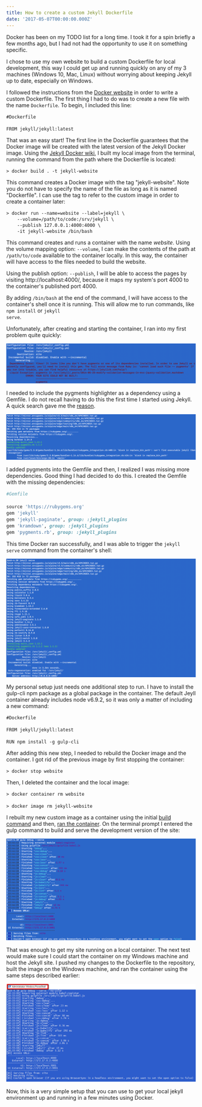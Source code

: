 ```yaml
---
title: How to create a custom Jekyll Dockerfile
date: '2017-05-07T00:00:00.000Z'
---
```


Docker has been on my TODO list for a long time. I took it for a spin briefly a few months ago, but I had not had the opportunity to use it on something specific.

I chose to use my own website to build a custom Dockerfile for local development, this way I could get up and running quickly on any of my 3 machines (Windows 10, Mac, Linux) without worrying about keeping Jekyll up to date, especially on Windows.

I followed the instructions from the [Docker website](https://docs.docker.com/engine/getstarted/step_four/#step-1-write-a-dockerfile) in order to write a custom Dockerfile. The first thing I had to do was to create a new file with the name <code>Dockerfile</code>. To begin, I included this line:

```docker
#Dockerfile

FROM jekyll/jekyll:latest
```

That was an easy start! The first line in the Dockerfile guarantees that the Docker image will be created with the latest version of the Jekyll Docker image. Using the [Jekyll Docker wiki](https://github.com/jekyll/docker/wiki/Usage:-Running), I built my local image from the terminal, running the command from the path where the Dockerfile is located:

```shell
> docker build . -t jekyll-website
```

This command creates a Docker image with the tag "jekyll-website". Note you do not have to specify the name of the file as long as it is named "Dockerfile". I can use the tag to refer to the custom image in order to create a container later:

```shell
> docker run --name=website --label=jekyll \
    --volume=/path/to/code:/srv/jekyll \
    --publish 127.0.0.1:4000:4000 \
    -it jekyll-website /bin/bash
```

This command creates and runs a container with the name <em>website</em>. Using the volume mapping option: <code>--volume</code>, I can make the contents of the path at <code>/path/to/code</code> available to the container locally. In this way, the container will have access to the files needed to build the website.

Using the publish option: <code>--publish</code>, I will be able to access the pages by visiting http://localhost:4000/, because it maps my system's port 4000 to the container's published port 4000.

By adding <code>/bin/bash</code> at the end of the command, I will have access to the container's shell once it is running. This will allow me to run commands, like <code>npm install</code> or <code>jekyll serve</code>.

Unfortunately, after creating and starting the container, I ran into my first problem quite quickly:

![Missing pygments](./pygments-missing-error.png)

I needed to include the pygments highlighter as a dependency using a Gemfile. I do not recall having to do this the first time I started using Jekyll. A quick search gave me the [reason](https://jekyllrb.com/docs/upgrading/2-to-3/#syntax-highlighter-changed).

![Missing dependencies](./dependencies-missing-error.png)

I added pygments into the Gemfile and then, I realized I was missing more dependencies. Good thing I had decided to do this. I created the Gemfile with the missing dependencies:

```ruby
#Gemfile

source 'https://rubygems.org'
gem 'jekyll'
gem 'jekyll-paginate', group: :jekyll_plugins
gem 'kramdown', group: :jekyll_plugins
gem 'pygments.rb', group: :jekyll_plugins
```

This time Docker ran successfully, and I was able to trigger the <code>jekyll serve</code> command from the container's shell:

![running Jekyll serve](./jekyll-serve-success.png)

My personal setup just needs one additional step to run. I have to install the gulp-cli npm package as a global package in the container. The default Jeyll container already includes node v6.9.2, so it was only a matter of including a new command:

```docker
#Dockerfile

FROM jekyll/jekyll:latest

RUN npm install -g gulp-cli
```

After adding this new step, I needed to rebuild the Docker image and the container. I got rid of the previous image by first stopping the container:

```shell
> docker stop website
```

Then, I deleted the container and the local image:

```shell
> docker container rm website

> docker image rm jekyll-website
```

I rebuilt my new custom image as a container using the initial <a href="#build">build command</a> and then, <a href="#run">ran the container</a>. On the terminal prompt I entered the gulp command to build and serve the development version of the site:

![running Jekyll serve through gulp.js](./gulp-task-success.png)

That was enough to get my site running on a local container. The next test would make sure I could start the container on my Windows machine and host the Jekyll site. I pushed my changes to the Dockerfile to the repository, built the image on the Windows machine, and ran the container using the same steps described earlier:

![running Jekyll in a container in Windows](./jekyll-container-windows.png)

Now, this is a very simple setup that you can use to get your local jekyll environment up and running in a few minutes using Docker.
